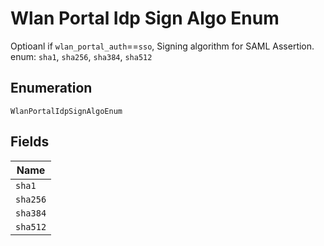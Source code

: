 
# Wlan Portal Idp Sign Algo Enum

Optioanl if `wlan_portal_auth`==`sso`, Signing algorithm for SAML Assertion. enum: `sha1`, `sha256`, `sha384`, `sha512`

## Enumeration

`WlanPortalIdpSignAlgoEnum`

## Fields

| Name |
|  --- |
| `sha1` |
| `sha256` |
| `sha384` |
| `sha512` |

